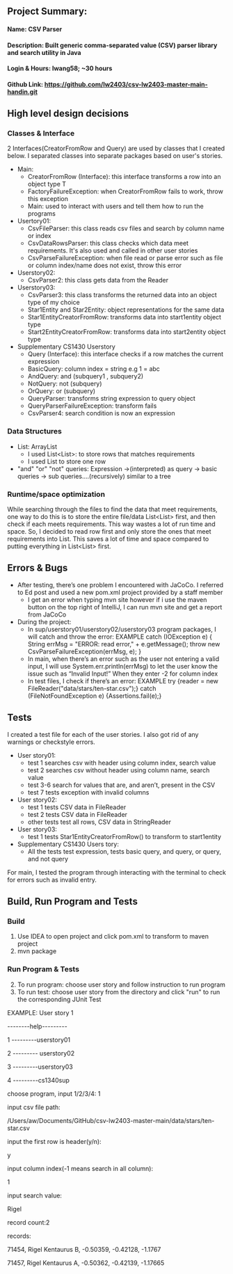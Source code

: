 ## Project Summary: 
#### Name: CSV Parser
#### Description: Built generic comma-separated value (CSV) parser library and search utility in Java
#### Login & Hours: lwang58; ~30 hours 
#### Github Link: https://github.com/lw2403/csv-lw2403-master-main-handin.git

## High level design decisions
### Classes & Interface
2 Interfaces(CreatorFromRow and Query) are used by classes that I created below. 
I separated classes into separate packages based on user's stories.
* Main: 
  * CreatorFromRow (Interface): this interface transforms a row into an object type T
  * FactoryFailureException: when CreatorFromRow fails to work, throw this exception
  * Main: used to interact with users and tell them how to run the programs 
* Usertory01:
  * CsvFileParser: this class reads csv files and search by column name or index 
  * CsvDataRowsParser: this class checks which data meet requirements. It's also used and called in other user stories
  * CsvParseFailureException: when file read or parse error such as file or column index/name does not exist, throw this error
* Userstory02:
  * CsvParser2: this class gets data from the Reader 
* Userstory03:
  * CsvParser3: this class transforms the returned data into an object type of my choice
  * Star1Entity and Star2Entity: object representations for the same data
  * Star1EntityCreatorFromRow: transforms data into start1entity object type
  * Start2EntityCreatorFromRow: transforms data into start2entity object type
* Supplementary CS1430 Userstory
  * Query (Interface): this interface checks if a row matches the current expression
  * BasicQuery: column index = string e.g 1 = abc
  * AndQuery: and (subquery1 , subquery2) 
  * NotQuery: not (subquery)
  * OrQuery: or (subquery)
  * QueryParser: transforms string expression to query object 
  * QueryParserFailureException: transform fails
  * CsvParser4: search condition is now an expression 

### Data Structures

* List: ArrayList
  * I used List<List<String>>:  to store rows that matches requirements 
  * I used List<String> to store one row 
* "and" "or" "not" queries:
Expression ->(interpreted) as query -> basic queries -> sub queries....(recursively)
similar to a tree

### Runtime/space optimization 
While searching through the files to find the data that meet requirements, one way to do this is 
to store the entire file/data List<List<String>> first, and then check if each meets requirements. 
This way wastes a lot of run time and space. So, I decided to read row first and only store the ones
that meet requirements into List<String>. This saves a lot of time and space compared to putting 
everything in List<List<String>> first.

## Errors & Bugs
* After testing, there’s one problem I encountered with JaCoCo. I referred to Ed post and used a new pom.xml project provided
by a staff member
  * I get an error when typing mvn site however if i use the maven button on the top right of IntelliJ, I can run 
mvn site and get a report from JaCoCo
* During the project:
  * In sup/userstory01/userstory02/userstory03 program packages, I will catch and throw the error: EXAMPLE  catch (IOException e) { String errMsg = "ERROR: read error," + 
  e.getMessage(); throw new CsvParseFailureException(errMsg, e); }
  * In main, when there’s an error such as the user not entering a valid input, I will use System.err.println(errMsg) to let the user know the issue such as “Invalid Input!” When they enter -2 for column index
  * In test files, I check if there’s an error: EXAMPLE try {reader = new FileReader("data/stars/ten-star.csv");} catch (FileNotFoundException e) {Assertions.fail(e);}

## Tests
I created a test file for each of the user stories. I also got rid of any warnings or checkstyle errors. 
* User story01: 
  * test 1 searches csv with header using column index, search value
  * test 2 searches csv without header using column name, search value
  * test 3-6 search for values that are, and aren’t, present in the CSV
  * test 7 tests exception with invalid columns
* User story02:
  * test 1 tests CSV data in FileReader 
  * test 2 tests CSV data in FileReader
  * other tests test all rows, CSV data in StringReader
* User story03:
  * test 1 tests Star1EntityCreatorFromRow() to transform to start1entity
* Supplementary CS1430 Users tory: 
  * All the tests test expression, tests basic query, and query, or query, and not query

For main, I tested the program through interacting with the terminal to check for errors such as invalid entry.

## Build, Run Program and Tests
### Build
1. Use IDEA to open project and click pom.xml to transform to maven project
2. mvn package 

### Run Program & Tests
2. To run program: choose user story and follow instruction to run program 
3. To run test: choose user story from the directory and click "run" to run the corresponding JUnit Test

EXAMPLE: User story 1 

--------help---------

1 ---------userstory01

2 --------- userstory02

3 ---------userstory03

4 ---------cs1340sup

choose program, input 1/2/3/4:
   1
   
input csv file path:

/Users/aw/Documents/GitHub/csv-lw2403-master-main/data/stars/ten-star.csv

input the first row is header(y/n): 

y

input column index(-1 means search in all column):

1
   
input search value:

Rigel

record count:2

records:
   
71454, Rigel Kentaurus B, -0.50359, -0.42128, -1.1767

71457, Rigel Kentaurus A, -0.50362, -0.42139, -1.17665




